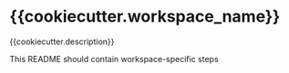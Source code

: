 # {{cookiecutter.workspace_name}}

{{cookiecutter.description}}

This README should contain workspace-specific steps